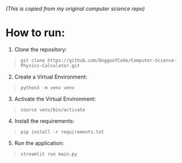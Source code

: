 _(This is copied from my original computer science repo)_
# How to run:
1. Clone the repository:
> `git clone https://github.com/DoggoofCode/Computer-Science-Physics-Calculator.git`
2. Create a Virtual Environment:
> `python3 -m venv venv`
3. Activate the Virtual Environment:
> `source venv/bin/activate`
4. Install the requirements:
> `pip install -r requirements.txt`
5. Run the application:
> `streamlit run main.py`
